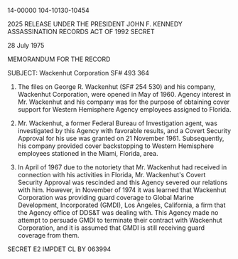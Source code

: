 14-00000
104-10130-10454

2025 RELEASE UNDER THE PRESIDENT JOHN F. KENNEDY ASSASSINATION RECORDS ACT OF 1992
SECRET

28 July 1975

MEMORANDUM FOR THE RECORD

SUBJECT: Wackenhut Corporation
SF# 493 364

1.  The files on George R. Wackenhut (SF# 254 530) and his company, Wackenhut Corporation, were opened in May of 1960. Agency interest in Mr. Wackenhut and his company was for the purpose of obtaining cover support for Western Hemisphere Agency employees assigned to Florida.

2.  Mr. Wackenhut, a former Federal Bureau of Investigation agent, was investigated by this Agency with favorable results, and a Covert Security Approval for his use was granted on 21 November 1961. Subsequently, his company provided cover backstopping to Western Hemisphere employees stationed in the Miami, Florida, area.

3.  In April of 1967 due to the notoriety that Mr. Wackenhut had received in connection with his activities in Florida, Mr. Wackenhut's Covert Security Approval was rescinded and this Agency severed our relations with him. However, in November of 1974 it was learned that Wackenhut Corporation was providing guard coverage to Global Marine Development, Incorporated (GMDI), Los Angeles, California, a firm that the Agency office of DDS&T was dealing with. This Agency made no attempt to persuade GMDI to terminate their contract with Wackenhut Corporation, and it is assumed that GMDI is still receiving guard coverage from them.

SECRET
E2 IMPDET
CL BY 063994

